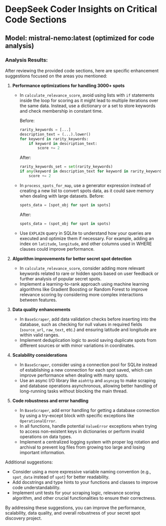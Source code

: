 # DeepSeek Coder Insights on Critical Code Sections

## Model: mistral-nemo:latest (optimized for code analysis)

### Analysis Results:

After reviewing the provided code sections, here are specific enhancement suggestions focused on the areas you mentioned:

1. **Performance optimizations for handling 3000+ spots**

   - In `calculate_relevance_score`, avoid using lists with `if` statements inside the loop for scoring as it might lead to multiple iterations over the same data. Instead, use a dictionary or a set to store keywords and check membership in constant time.

     Before:
     ```python
     rarity_keywords = [...]
     description_text = (...).lower()
     for keyword in rarity_keywords:
         if keyword in description_text:
             score += 2
     ```
     After:
     ```python
     rarity_keywords_set = set(rarity_keywords)
     if any(keyword in description_text for keyword in rarity_keywords_set):
         score += 2
     ```

   - In `process_spots_for_map`, use a generator expression instead of creating a new list to convert spots data, as it could save memory when dealing with large datasets.
     Before:
     ```python
     spots_data = [spot_obj for spot in spots]
     ```
     After:
     ```python
     spots_data = (spot_obj for spot in spots)
     ```

   - Use `EXPLAIN` query in SQLite to understand how your queries are executed and optimize them if necessary. For example, adding an index on `latitude`, `longitude`, and other columns used in WHERE clauses could improve performance.

2. **Algorithm improvements for better secret spot detection**

   - In `calculate_relevance_score`, consider adding more relevant keywords related to rare or hidden spots based on user feedback or further analysis of popular secret spots.
   - Implement a learning-to-rank approach using machine learning algorithms like Gradient Boosting or Random Forest to improve relevance scoring by considering more complex interactions between features.

3. **Data quality enhancements**

   - In `BaseScraper`, add data validation checks before inserting into the database, such as checking for null values in required fields (`source_url`, `raw_text`, etc.) and ensuring latitude and longitude are within valid ranges.
   - Implement deduplication logic to avoid saving duplicate spots from different sources or with minor variations in coordinates.

4. **Scalability considerations**

   - In `BaseScraper`, consider using a connection pool for SQLite instead of establishing a new connection for each spot saved, which can improve performance when dealing with many spots.
   - Use an async I/O library like `aiohttp` and `asyncpg` to make scraping and database operations asynchronous, allowing better handling of long-running tasks without blocking the main thread.

5. **Code robustness and error handling**

   - In `BaseScraper`, add error handling for getting a database connection by using a try-except block with specific exceptions like `OperationalError`.
   - In all functions, handle potential `ValueError` exceptions when trying to access non-existent keys in dictionaries or perform invalid operations on data types.
   - Implement a centralized logging system with proper log rotation and archival to prevent log files from growing too large and losing important information.

Additional suggestions:

- Consider using a more expressive variable naming convention (e.g., `spot_data` instead of `spot`) for better readability.
- Add docstrings and type hints to your functions and classes to improve code understandability.
- Implement unit tests for your scraping logic, relevance scoring algorithm, and other crucial functionalities to ensure their correctness.

By addressing these suggestions, you can improve the performance, scalability, data quality, and overall robustness of your secret spot discovery project.


